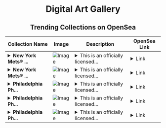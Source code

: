 <div align="center">

# Digital Art Gallery

## Trending Collections on OpenSea

| Collection Name                       | Image                                                                                     | Description                       | OpenSea Link                                                                                          |
|---------------------------------------|-------------------------------------------------------------------------------------------|-----------------------------------|--------------------------------------------------------------------------------------------------------|
| **<details><summary>New York Mets® ...</summary>New York Mets® Jose Martinez 1BOF Base Motion Rainbow 625 Rare</details>** | ![Image](https://i.seadn.io/s/raw/files/044ae2df814b57c5338369a63f80e47d.jpg?w=500&auto=format?w=200&auto=format) | <details><summary>This is an officially licensed...</summary>This is an officially licensed NFT from the 2021 Topps Series 2 Baseball NFT Collection. This flagship collection includes over 1,800 unique NFTs in both classic and modern Topps® designs featuring baseball's biggest names, upcoming stars and more to celebrate an unforgettable season. Visit ToppsNFTs.com for more details on this release. Major League Baseball trademarks and copyrights are used with permission of Major League Baseball. Visit MLB.com.</details> | <details><summary>Link</summary>[New York Mets® Jose Martinez 1BOF Base Motion Rainbow 625 Rare](https://opensea.io/collection/new-york-mets-r-jose-martinez-1bof-base-motion-r-1)</details> |
| **<details><summary>New York Mets® ...</summary>New York Mets® Jose Martinez 1BOF Base Motion Rainbow 625 Rare</details>** | ![Image](https://i.seadn.io/s/raw/files/044ae2df814b57c5338369a63f80e47d.jpg?w=500&auto=format?w=200&auto=format) | <details><summary>This is an officially licensed...</summary>This is an officially licensed NFT from the 2021 Topps Series 2 Baseball NFT Collection. This flagship collection includes over 1,800 unique NFTs in both classic and modern Topps® designs featuring baseball's biggest names, upcoming stars and more to celebrate an unforgettable season. Visit ToppsNFTs.com for more details on this release. Major League Baseball trademarks and copyrights are used with permission of Major League Baseball. Visit MLB.com.</details> | <details><summary>Link</summary>[New York Mets® Jose Martinez 1BOF Base Motion Rainbow 625 Rare](https://opensea.io/collection/new-york-mets-r-jose-martinez-1bof-base-motion-rai)</details> |
| **<details><summary>Philadelphia Ph...</summary>Philadelphia Phillies® J.T. Realmuto C Short Print Motion White 611 Super Rare</details>** | ![Image](https://i.seadn.io/s/raw/files/38294646e803feedf397572e85fa87f5.jpg?w=500&auto=format?w=200&auto=format) | <details><summary>This is an officially licensed...</summary>This is an officially licensed NFT from the 2021 Topps Series 2 Baseball NFT Collection. This flagship collection includes over 1,800 unique NFTs in both classic and modern Topps® designs featuring baseball's biggest names, upcoming stars and more to celebrate an unforgettable season. Visit ToppsNFTs.com for more details on this release. Major League Baseball trademarks and copyrights are used with permission of Major League Baseball. Visit MLB.com.</details> | <details><summary>Link</summary>[Philadelphia Phillies® J.T. Realmuto C Short Print Motion White 611 Super Rare](https://opensea.io/collection/philadelphia-phillies-r-j-t-realmuto-c-short-pri-2)</details> |
| **<details><summary>Philadelphia Ph...</summary>Philadelphia Phillies® J.T. Realmuto C Short Print Motion White 611 Super Rare</details>** | ![Image](https://i.seadn.io/s/raw/files/38294646e803feedf397572e85fa87f5.jpg?w=500&auto=format?w=200&auto=format) | <details><summary>This is an officially licensed...</summary>This is an officially licensed NFT from the 2021 Topps Series 2 Baseball NFT Collection. This flagship collection includes over 1,800 unique NFTs in both classic and modern Topps® designs featuring baseball's biggest names, upcoming stars and more to celebrate an unforgettable season. Visit ToppsNFTs.com for more details on this release. Major League Baseball trademarks and copyrights are used with permission of Major League Baseball. Visit MLB.com.</details> | <details><summary>Link</summary>[Philadelphia Phillies® J.T. Realmuto C Short Print Motion White 611 Super Rare](https://opensea.io/collection/philadelphia-phillies-r-j-t-realmuto-c-short-pri-1)</details> |
| **<details><summary>Philadelphia Ph...</summary>Philadelphia Phillies® J.T. Realmuto C Short Print Motion White 611 Super Rare</details>** | ![Image](https://i.seadn.io/s/raw/files/38294646e803feedf397572e85fa87f5.jpg?w=500&auto=format?w=200&auto=format) | <details><summary>This is an officially licensed...</summary>This is an officially licensed NFT from the 2021 Topps Series 2 Baseball NFT Collection. This flagship collection includes over 1,800 unique NFTs in both classic and modern Topps® designs featuring baseball's biggest names, upcoming stars and more to celebrate an unforgettable season. Visit ToppsNFTs.com for more details on this release. Major League Baseball trademarks and copyrights are used with permission of Major League Baseball. Visit MLB.com.</details> | <details><summary>Link</summary>[Philadelphia Phillies® J.T. Realmuto C Short Print Motion White 611 Super Rare](https://opensea.io/collection/philadelphia-phillies-r-j-t-realmuto-c-short-print)</details> |

</div>